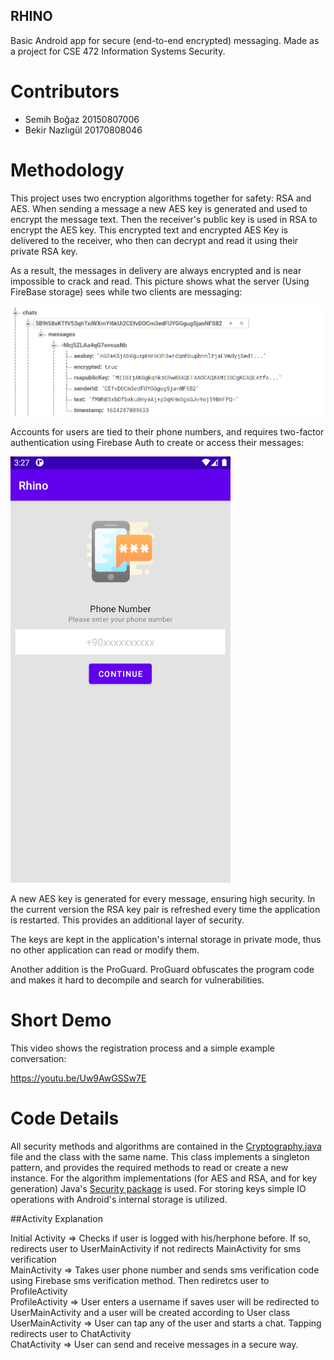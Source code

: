 ## RHINO
Basic Android app for secure (end-to-end encrypted) messaging.
Made as a project for CSE 472 Information Systems Security.


# Contributors

- Semih Boğaz     20150807006
- Bekir Nazlıgül  20170808046

# Methodology

This project uses two encryption algorithms together for safety: RSA and AES. When sending a message a new AES key is generated and used to encrypt the message text. Then the receiver's public key is used in RSA to encrypt the AES key. This encrypted text and encrypted AES Key is delivered to the receiver, who then can decrypt and read it using their private RSA key.

As a result, the messages in delivery are always encrypted and is near impossible to crack and read. This picture shows what the server (Using FireBase storage) sees while two clients are messaging:

![Server's view of a message](https://github.com/SemihBogaz/rhino/blob/master/example.png)

Accounts for users are tied to their phone numbers, and requires two-factor authentication using Firebase Auth to create or access their messages:

![Two Factor Auth](https://github.com/SemihBogaz/rhino/blob/master/2fa.png)

A new AES key is generated for every message, ensuring high security. In the current version the RSA key pair is refreshed every time the application is restarted. This provides an additional layer of security.

The keys are kept in the application's internal storage in private mode, thus no other application can read or modify them. 

Another addition is the ProGuard. ProGuard obfuscates the program code and makes it hard to decompile and search for vulnerabilities.

# Short Demo

This video shows the registration process and a simple example conversation:

https://youtu.be/Uw9AwGSSw7E

# Code Details

All security methods and algorithms are contained in the [Cryptography.java](https://github.com/SemihBogaz/rhino/blob/master/app/src/main/java/com/infosec/rhino/Security/Cryptography.java) file and the class with the same name. This class implements a singleton pattern, and provides the required methods to read or create a new instance. For the algorithm implementations (for AES and RSA, and for key generation) Java's [Security package](https://docs.oracle.com/javase/7/docs/api/java/security/package-summary.html) is used. For storing keys simple IO operations with Android's internal storage is utilized. 


##Activity Explanation

Initial Activity => Checks if user is logged with his/herphone before. If so, redirects user to UserMainActivity if not redirects MainActivity for sms verification <br/>
MainActivity => Takes user phone number and sends sms verification code using Firebase sms verification method. Then rediretcs user to ProfileActivity <br/>
ProfileActivity => User enters a username if saves user will be redirected to UserMainActivity and a user will be created according to User class <br/>
UserMainActivity => User can tap any of the user and starts a chat. Tapping redirects user to ChatActivity <br/>
ChatActivity => User can send and receive messages in a secure way.
